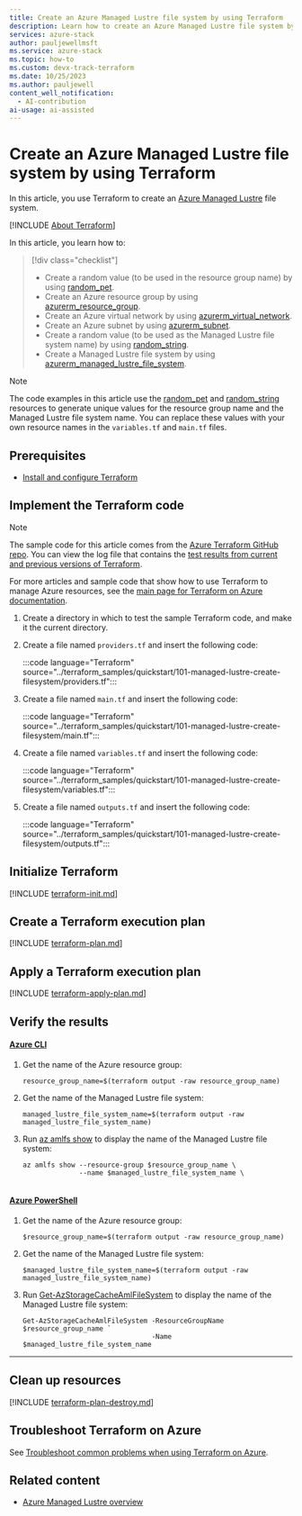 ```yaml
---
title: Create an Azure Managed Lustre file system by using Terraform
description: Learn how to create an Azure Managed Lustre file system by using Terraform.
services: azure-stack
author: pauljewellmsft
ms.service: azure-stack
ms.topic: how-to
ms.custom: devx-track-terraform
ms.date: 10/25/2023
ms.author: pauljewell
content_well_notification: 
  - AI-contribution
ai-usage: ai-assisted
---
```


# Create an Azure Managed Lustre file system by using Terraform

In this article, you use Terraform to create an [Azure Managed Lustre](amlfs-overview.md) file system.

[!INCLUDE [About Terraform](../azure-dev-docs-pr/articles/terraform/includes/abstract.md)]

In this article, you learn how to:

> [!div class="checklist"]
>
> * Create a random value (to be used in the resource group name) by using [random_pet](https://registry.terraform.io/providers/hashicorp/random/latest/docs/resources/pet).
> * Create an Azure resource group by using [azurerm_resource_group](https://registry.terraform.io/providers/hashicorp/azurerm/latest/docs/resources/resource_group).
> * Create an Azure virtual network by using [azurerm_virtual_network](https://registry.terraform.io/providers/hashicorp/azurerm/latest/docs/resources/virtual_network).
> * Create an Azure subnet by using [azurerm_subnet](https://registry.terraform.io/providers/hashicorp/azurerm/latest/docs/resources/subnet).
> * Create a random value (to be used as the Managed Lustre file system name) by using [random_string](https://registry.terraform.io/providers/hashicorp/random/latest/docs/resources/string).
> * Create a Managed Lustre file system by using [azurerm_managed_lustre_file_system](https://registry.terraform.io/providers/hashicorp/azurerm/latest/docs/resources/managed_lustre_file_system).

> [!NOTE]
> The code examples in this article use the [random_pet](https://registry.terraform.io/providers/hashicorp/random/latest/docs/resources/pet) and [random_string](https://registry.terraform.io/providers/hashicorp/random/latest/docs/resources/string) resources to generate unique values for the resource group name and the Managed Lustre file system name. You can replace these values with your own resource names in the `variables.tf` and `main.tf` files.

## Prerequisites

* [Install and configure Terraform](/azure/developer/terraform/quickstart-configure)

## Implement the Terraform code

> [!NOTE]
> The sample code for this article comes from the [Azure Terraform GitHub repo](https://github.com/Azure/terraform/tree/master/quickstart/101-managed-lustre-create-filesystem). You can view the log file that contains the [test results from current and previous versions of Terraform](https://github.com/Azure/terraform/tree/master/quickstart/101-managed-lustre-create-filesystem/TestRecord.md).
>
> For more articles and sample code that show how to use Terraform to manage Azure resources, see the [main page for Terraform on Azure documentation](/azure/terraform).

1. Create a directory in which to test the sample Terraform code, and make it the current directory.

1. Create a file named `providers.tf` and insert the following code:

    :::code language="Terraform" source="../terraform_samples/quickstart/101-managed-lustre-create-filesystem/providers.tf":::

1. Create a file named `main.tf` and insert the following code:

    :::code language="Terraform" source="../terraform_samples/quickstart/101-managed-lustre-create-filesystem/main.tf":::

1. Create a file named `variables.tf` and insert the following code:

    :::code language="Terraform" source="../terraform_samples/quickstart/101-managed-lustre-create-filesystem/variables.tf":::

1. Create a file named `outputs.tf` and insert the following code:

    :::code language="Terraform" source="../terraform_samples/quickstart/101-managed-lustre-create-filesystem/outputs.tf":::

## Initialize Terraform

[!INCLUDE [terraform-init.md](../azure-dev-docs-pr/articles/terraform/includes/terraform-init.md)]

## Create a Terraform execution plan

[!INCLUDE [terraform-plan.md](../azure-dev-docs-pr/articles/terraform/includes/terraform-plan.md)]

## Apply a Terraform execution plan

[!INCLUDE [terraform-apply-plan.md](../azure-dev-docs-pr/articles/terraform/includes/terraform-apply-plan.md)]

## Verify the results

#### [Azure CLI](#tab/azure-cli)

1. Get the name of the Azure resource group:

    ```console
    resource_group_name=$(terraform output -raw resource_group_name)
    ```

1. Get the name of the Managed Lustre file system:

    ```console
    managed_lustre_file_system_name=$(terraform output -raw managed_lustre_file_system_name)
    ```

1. Run [az amlfs show](/cli/azure/amlfs#az-amlfs-show) to display the name of the Managed Lustre file system:

    ```azurecli
    az amlfs show --resource-group $resource_group_name \
                  --name $managed_lustre_file_system_name \
        
    ```

#### [Azure PowerShell](#tab/azure-powershell)

1. Get the name of the Azure resource group:

    ```console
    $resource_group_name=$(terraform output -raw resource_group_name)
    ```

1. Get the name of the Managed Lustre file system:

    ```console
    $managed_lustre_file_system_name=$(terraform output -raw managed_lustre_file_system_name)
    ```

1. Run [Get-AzStorageCacheAmlFileSystem](/powershell/module/az.storagecache/get-azstoragecacheamlfilesystem) to display the name of the Managed Lustre file system:

    ```azurepowershell
    Get-AzStorageCacheAmlFileSystem -ResourceGroupName $resource_group_name `
                                    -Name $managed_lustre_file_system_name
    ```

---

## Clean up resources

[!INCLUDE [terraform-plan-destroy.md](../azure-dev-docs-pr/articles/terraform/includes/terraform-plan-destroy.md)]

## Troubleshoot Terraform on Azure

See [Troubleshoot common problems when using Terraform on Azure](/azure/developer/terraform/troubleshoot).

## Related content

* [Azure Managed Lustre overview](amlfs-overview.md)
